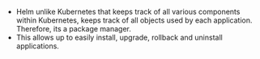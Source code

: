 - Helm unlike Kubernetes that keeps track of all various components within Kubernetes, keeps track of all objects used by each application. Therefore, its a package manager.
- This allows up to easily install, upgrade, rollback and uninstall applications.